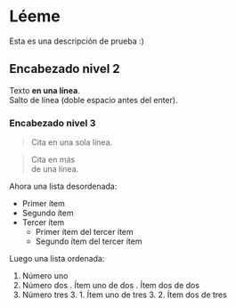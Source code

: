 # Léeme


Esta es una descripción de prueba :)

## Encabezado nivel 2

Texto **en una línea**.  
Salto de línea (doble espacio antes del enter).

### Encabezado nivel 3

> Cita en una sola línea.

> Cita en más  
> de una línea.

Ahora una lista desordenada:  
- Primer ítem
- Segundo ítem
- Tercer ítem
    - Primer ítem del tercer ítem
    - Segundo ítem del tercer ítem

Luego una lista ordenada:  
1. Número uno
2. Número dos
    . Ítem uno de dos
    . Ítem dos de dos
3. Número tres
    3. 1. Ítem uno de tres
    3. 2. Ítem dos de tres


